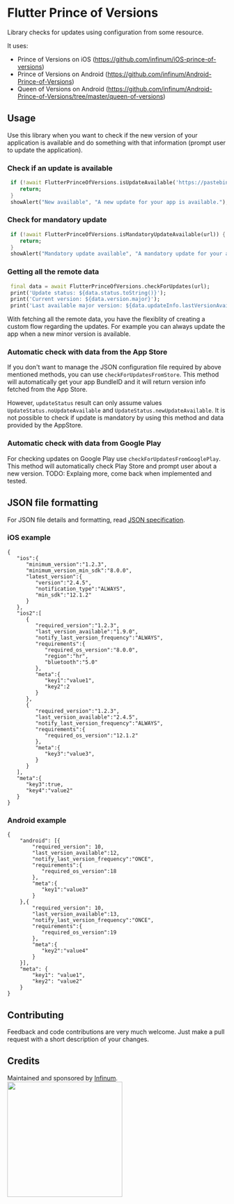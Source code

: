 # Flutter Prince of Versions

Library checks for updates using configuration from some resource.

It uses:
 - Prince of Versions on iOS (https://github.com/infinum/iOS-prince-of-versions)
 - Prince of Versions on Android (https://github.com/infinum/Android-Prince-of-Versions)
 - Queen of Versions on Android (https://github.com/infinum/Android-Prince-of-Versions/tree/master/queen-of-versions)

## Usage

Use this library when you want to check if the new version of your application is available and do something with that
information (prompt user to update the application).

### Check if an update is available

```dart
 if (!await FlutterPrinceOfVersions.isUpdateAvailable('https://pastebin.com/raw/0MfYmWGu')) {
    return;
 }
 showAlert("New available", "A new update for your app is available.");
```

### Check for mandatory update
```dart
 if (!await FlutterPrinceOfVersions.isMandatoryUpdateAvailable(url)) {
    return;
 }
 showAlert("Mandatory update available", "A mandatory update for your app is available.");
```

### Getting all the remote data

```dart
 final data = await FlutterPrinceOfVersions.checkForUpdates(url);
 print('Update status: ${data.status.toString()}');
 print('Current version: ${data.version.major}');
 print('Last available major version: ${data.updateInfo.lastVersionAvailable.major}');
```

With fetching all the remote data, you have the flexiblity of creating a custom flow regarding the updates.
For example you can always update the app when a new minor version is available.

### Automatic check with data from the App Store

If you don't want to manage the JSON configuration file required by above mentioned methods, you can use `checkForUpdatesFromStore`.
This method will automatically get your app BundleID and it will return version info fetched from the App Store.

However, `updateStatus` result can only assume values `UpdateStatus.noUpdateAvailable` and `UpdateStatus.newUpdateAvailable`.
It is not possible to check if update is mandatory by using this method and data provided by the AppStore.

### Automatic check with data from Google Play

For checking updates on Google Play use `checkForUpdatesFromGooglePlay`. This method will automatically check Play Store
and prompt user about a new version.
TODO: Explaing more, come back when implemented and tested.

## JSON file formatting

For JSON file details and formatting, read [JSON specification](https://github.com/infinum/iOS-prince-of-versions/blob/master/JSON.md).

### iOS example

```
{
   "ios":{
      "minimum_version":"1.2.3",
      "minimum_version_min_sdk":"8.0.0",
      "latest_version":{
         "version":"2.4.5",
         "notification_type":"ALWAYS",
         "min_sdk":"12.1.2"
      }
   },
   "ios2":[
      {
         "required_version":"1.2.3",
         "last_version_available":"1.9.0",
         "notify_last_version_frequency":"ALWAYS",
         "requirements":{
            "required_os_version":"8.0.0",
            "region":"hr",
            "bluetooth":"5.0"
         },
         "meta":{
            "key1":"value1",
            "key2":2
         }
      },
      {
         "required_version":"1.2.3",
         "last_version_available":"2.4.5",
         "notify_last_version_frequency":"ALWAYS",
         "requirements":{
            "required_os_version":"12.1.2"
         },
         "meta":{
            "key3":"value3",
         }
      }
   ],
   "meta":{
      "key3":true,
      "key4":"value2"
   }
}
```


### Android example

```
{
	"android": [{
		"required_version": 10,
		"last_version_available":12,
		"notify_last_version_frequency":"ONCE",
		"requirements":{
		   "required_os_version":18
		},
		"meta":{
		   "key1":"value3"
		}
	},{
		"required_version": 10,
		"last_version_available":13,
		"notify_last_version_frequency":"ONCE",
		"requirements":{
		   "required_os_version":19
		},
		"meta":{
		   "key2":"value4"
		}
	}],
	"meta": {
		"key1": "value1",
		"key2": "value2"
	}
}
```

## Contributing

Feedback and code contributions are very much welcome. Just make a pull request with a short description of your changes.

## Credits

Maintained and sponsored by [Infinum](http://www.infinum.com).
<a href='https://infinum.com'>
  <img src='https://infinum.com/infinum.png' href='https://infinum.com' width='264'>
</a>
